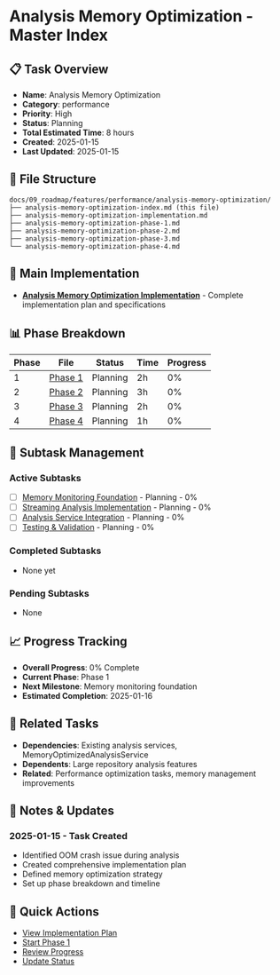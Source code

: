 # Analysis Memory Optimization - Master Index

## 📋 Task Overview
- **Name**: Analysis Memory Optimization
- **Category**: performance
- **Priority**: High
- **Status**: Planning
- **Total Estimated Time**: 8 hours
- **Created**: 2025-01-15
- **Last Updated**: 2025-01-15

## 📁 File Structure
```
docs/09_roadmap/features/performance/analysis-memory-optimization/
├── analysis-memory-optimization-index.md (this file)
├── analysis-memory-optimization-implementation.md
├── analysis-memory-optimization-phase-1.md
├── analysis-memory-optimization-phase-2.md
├── analysis-memory-optimization-phase-3.md
└── analysis-memory-optimization-phase-4.md
```

## 🎯 Main Implementation
- **[Analysis Memory Optimization Implementation](./analysis-memory-optimization-implementation.md)** - Complete implementation plan and specifications

## 📊 Phase Breakdown
| Phase | File | Status | Time | Progress |
|-------|------|--------|------|----------|
| 1 | [Phase 1](./analysis-memory-optimization-phase-1.md) | Planning | 2h | 0% |
| 2 | [Phase 2](./analysis-memory-optimization-phase-2.md) | Planning | 3h | 0% |
| 3 | [Phase 3](./analysis-memory-optimization-phase-3.md) | Planning | 2h | 0% |
| 4 | [Phase 4](./analysis-memory-optimization-phase-4.md) | Planning | 1h | 0% |

## 🔄 Subtask Management
### Active Subtasks
- [ ] [Memory Monitoring Foundation](./analysis-memory-optimization-phase-1.md) - Planning - 0%
- [ ] [Streaming Analysis Implementation](./analysis-memory-optimization-phase-2.md) - Planning - 0%
- [ ] [Analysis Service Integration](./analysis-memory-optimization-phase-3.md) - Planning - 0%
- [ ] [Testing & Validation](./analysis-memory-optimization-phase-4.md) - Planning - 0%

### Completed Subtasks
- None yet

### Pending Subtasks
- None

## 📈 Progress Tracking
- **Overall Progress**: 0% Complete
- **Current Phase**: Phase 1
- **Next Milestone**: Memory monitoring foundation
- **Estimated Completion**: 2025-01-16

## 🔗 Related Tasks
- **Dependencies**: Existing analysis services, MemoryOptimizedAnalysisService
- **Dependents**: Large repository analysis features
- **Related**: Performance optimization tasks, memory management improvements

## 📝 Notes & Updates
### 2025-01-15 - Task Created
- Identified OOM crash issue during analysis
- Created comprehensive implementation plan
- Defined memory optimization strategy
- Set up phase breakdown and timeline

## 🚀 Quick Actions
- [View Implementation Plan](./analysis-memory-optimization-implementation.md)
- [Start Phase 1](./analysis-memory-optimization-phase-1.md)
- [Review Progress](#progress-tracking)
- [Update Status](#notes--updates) 